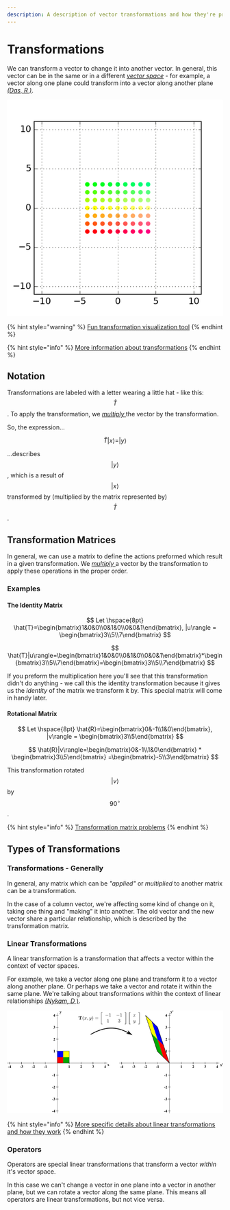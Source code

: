 ```yaml
---
description: A description of vector transformations and how they're preformed
---
```


# Transformations

We can transform a vector to change it into another vector. In general, this vector can be in the same or in a different [_vector space_](space-dimension-and-span.md#space) - for example, a vector along one plane could transform into a vector along another plane [_\(Das, R \)_](why-linear-algebra/untitled-1.md#animation-of-a-shear-matrix). 

![A shear matrix - stretches the grid along the x axis.](../.gitbook/assets/shear.gif)

{% hint style="warning" %}
[Fun transformation visualization tool](https://demonstrations.wolfram.com/MatrixTransformation/)
{% endhint %}

{% hint style="info" %}
[More information about transformations](https://www.khanacademy.org/math/precalculus/x9e81a4f98389efdf:matrices/x9e81a4f98389efdf:matrices-as-transformations/v/transforming-position-vector)
{% endhint %}

## Notation

Transformations are labeled with a letter wearing a little hat - like this: $$\hat{T}$$. To apply the transformation, we [_multiply_ ](vectors.md#matrix-multiplication)the vector by the transformation.

So, the expression...

$$
\hat{T}|x\rangle = |y\rangle
$$

...describes $$|y\rangle$$, which is a result of $$|x\rangle$$transformed by \(multiplied by the matrix represented by\) $$\hat{T}$$.

## Transformation Matrices

In general, we can use a matrix to define the actions preformed which result in a given transformation. We [_multiply_ ](vectors.md#multiplication)a vector by the transformation to apply these operations in the proper order.

### Examples

#### The Identity Matrix

$$
Let \hspace{8pt} \hat{T}=\begin{bmatrix}1&0&0\\0&1&0\\0&0&1\end{bmatrix}, |u\rangle = \begin{bmatrix}3\\5\\7\end{bmatrix}
$$

$$
\hat{T}|u\rangle=\begin{bmatrix}1&0&0\\0&1&0\\0&0&1\end{bmatrix}*\begin{bmatrix}3\\5\\7\end{bmatrix}=\begin{bmatrix}3\\5\\7\end{bmatrix}
$$

If you preform the multiplication here you'll see that this transformation didn't do anything - we call this the identity transformation because it gives us the _identity_ of the matrix we transform it by. This special matrix will come in handy later. 

#### Rotational Matrix

$$
Let \hspace{8pt} \hat{R}=\begin{bmatrix}0&-1\\1&0\end{bmatrix}, |v\rangle = \begin{bmatrix}3\\5\end{bmatrix}
$$

$$
\hat{R}|v\rangle=\begin{bmatrix}0&-1\\1&0\end{bmatrix} * \begin{bmatrix}3\\5\end{bmatrix} =\begin{bmatrix}-5\\3\end{bmatrix}
$$

This transformation rotated $$|v\rangle$$ by $$90^\circ$$.

{% hint style="info" %}
[Transformation matrix problems](https://www.khanacademy.org/math/algebra-home/alg-matrices/alg-matrices-as-transformations/e/multiplying_a_matrix_by_a_vector)
{% endhint %}

## Types of Transformations

### Transformations - Generally

In general, any matrix which can be _"applied"_ or _multiplied_ to another matrix can be a transformation. 

In the case of a column vector, we're affecting some kind of change on it, taking one thing and "making" it into another. The old vector and the new vector share a particular relationship, which is described by the transformation matrix.

### Linear Transformations

A linear transformation is a transformation that affects a vector within the context of vector spaces.

For example, we take a vector along one plane and transform it to a vector along another plane. Or perhaps we take a vector and rotate it within the same plane. We're talking about transformations within the context of linear relationships [_\(Nykam, D_ \)](why-linear-algebra/untitled-1.md#2-d-linear-transformation-image).

![A stretching and flipping two-dimensional linear transformation](../.gitbook/assets/linear_transformation_2d_m1_m1_1_3.png)

{% hint style="info" %}
[More specific details about linear transformations and how they work](https://www.khanacademy.org/math/linear-algebra/matrix-transformations/linear-transformations/v/linear-transformations)
{% endhint %}

### Operators

Operators are special linear transformations that transform a vector _within_ it's vector space.

In this case we can't change a vector in one plane into a vector in another plane, but we can rotate a vector along the same plane. This means all operators are linear transformations, but not vice versa.



